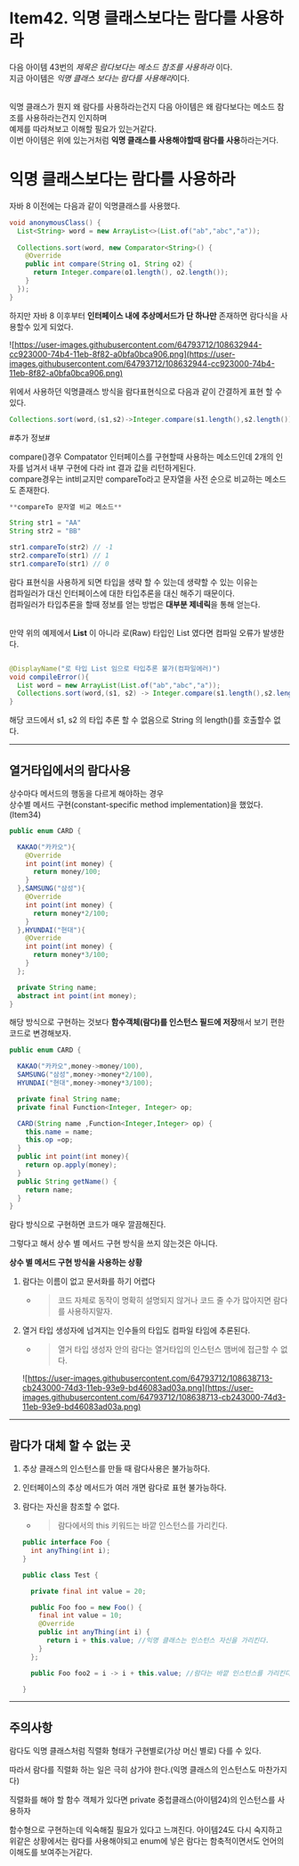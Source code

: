 # Item42. 익명 클래스보다는 람다를 사용하라

다음 아이템 43번의 *제목은 람다보다는 메소드 참조를 사용하라* 이다.   
지금 아이템은 *익명 클래스 보다는 람다를 사용해라*이다.   
<br>

익명 클래스가 뭔지 왜 람다를 사용하라는건지 다음 아이템은 왜 람다보다는 메소드 참조를 사용하라는건지 인지하며   
예제를 따라쳐보고 이해할 필요가 있는거같다.   
이번 아이템은 위에 있는거처럼 **익명 클래스를 사용해야할때 람다를 사용**하라는거다.  

# **익명 클래스보다는 람다를 사용하라**

자바 8 이전에는 다음과 같이 익명클래스를 사용했다.

```java
void anonymousClass() {
  List<String> word = new ArrayList<>(List.of("ab","abc","a"));
  
  Collections.sort(word, new Comparator<String>() {
    @Override
    public int compare(String o1, String o2) {
      return Integer.compare(o1.length(), o2.length());
    }
  });  
}
```

하지만 자바 8 이후부터 **인터페이스 내에 추상메서드가 단 하나만** 존재하면 람다식을 사용할수 있게 되었다.

![https://user-images.githubusercontent.com/64793712/108632944-cc923000-74b4-11eb-8f82-a0bfa0bca906.png](https://user-images.githubusercontent.com/64793712/108632944-cc923000-74b4-11eb-8f82-a0bfa0bca906.png)

위에서 사용하던 익명클래스 방식을 람다표현식으로 다음과 같이 간결하게 표현 할 수 있다.

```java
Collections.sort(word,(s1,s2)->Integer.compare(s1.length(),s2.length()));
```

#추가 정보#

compare()경우 Compatator 인터페이스를 구현할때 사용하는 메소드인데 2개의 인자를 넘겨서 내부 구현에 다라 int 결과 값을 리턴하게된다.  
compare경우는 int비교지만 compareTo라고 문자열을 사전 순으로 비교하는 메소드도 존재한다.   

```java
**compareTo 문자열 비교 메소드** 

String str1 = "AA" 
String str2 = "BB"

str1.compareTo(str2) // -1 
str2.compareTo(str1) // 1
str1.compareTo(str1) // 0
```

람다 표현식을 사용하게 되면 타입을 생략 할 수 있는데 생략할 수 있는 이유는  
컴파일러가 대신 인터페이스에 대한 타입추론을 대신 해주기 때문이다.  
컴파일러가 타입추론을 할때 정보를 얻는 방법은 **대부분 제네릭**을 통해 얻는다.  
<br>

만약 위의 예제에서 **List<String>** 이 아니라 로(Raw) 타입인 List 였다면 컴파일 오류가 발생한다.  

```java

@DisplayName("로 타입 List 임으로 타입추론 불가(컴파일에러)")
void compileError(){
  List word = new ArrayList(List.of("ab","abc","a"));
  Collections.sort(word,(s1, s2) -> Integer.compare(s1.length(),s2.length()));
}
```

해당 코드에서 s1, s2 의 타입 추론 할 수 없음으로 String 의 length()를 호출할수 없다.

---

## **열거타입에서의 람다사용**   
상수마다 메서드의 행동을 다르게 해야하는 경우  
상수별 메서드 구현(constant-specific method implementation)을 했었다.(Item34)  

```java
public enum CARD {

  KAKAO("카카오"){
    @Override
    int point(int money) {
      return money/100;
    }
  },SAMSUNG("삼성"){
    @Override
    int point(int money) {
      return money*2/100;
    }
  },HYUNDAI("현대"){
    @Override
    int point(int money) {
      return money*3/100;
    }
  };

  private String name;
  abstract int point(int money);
}
```

해당 방식으로 구현하는 것보다 **함수객체(람다)를 인스턴스 필드에 저장**해서 보기 편한 코드로 변경해보자.

```java
public enum CARD {

  KAKAO("카카오",money->money/100),
  SAMSUNG("삼성",money->money*2/100),
  HYUNDAI("현대",money->money*3/100);

  private final String name;
  private final Function<Integer, Integer> op;

  CARD(String name ,Function<Integer,Integer> op) {
    this.name = name;
    this.op =op;
  }
  public int point(int money){
    return op.apply(money);
  }
  public String getName() {
    return name;
  }
}
```

람다 방식으로 구현하면 코드가 매우 깔끔해진다.

그렇다고 해서 상수 별 메서드 구현 방식을 쓰지 않는것은 아니다.

**상수 별 메서드 구현 방식을 사용하는 상황**

1. 람다는 이름이 없고 문서화를 하기 어렵다
    - > 코드 자체로 동작이 명확히 설명되지 않거나 코드 줄 수가 많아지면 람다를 사용하지말자.
2. 열거 타입 생성자에 넘겨지는 인수들의 타입도 컴파일 타임에 추론된다.
    - > 열거 타입 생성자 안의 람다는 열거타입의 인스턴스 맴버에 접근할 수 없다.
    
    ![https://user-images.githubusercontent.com/64793712/108638713-cb243000-74d3-11eb-93e9-bd46083ad03a.png](https://user-images.githubusercontent.com/64793712/108638713-cb243000-74d3-11eb-93e9-bd46083ad03a.png)
    

---

## **람다가 대체 할 수 없는 곳**

1. 추상 클래스의 인스턴스를 만들 때 람다사용은 불가능하다.
2. 인터페이스의 추상 메서드가 여러 개면 람다로 표현 불가능하다.
3. 람다는 자신을 참조할 수 없다.
    - > 람다에서의 this 키워드는 바깥 인스턴스를 가리킨다.
    
    ```java
    public interface Foo {
      int anyThing(int i);
    }
    
    public class Test {
    
      private final int value = 20;
    
      public Foo foo = new Foo() {
        final int value = 10;
        @Override
        public int anyThing(int i) {
          return i + this.value; //익명 클래스는 인스턴스 자신을 가리킨다.
        }
      };
    
      public Foo foo2 = i -> i + this.value; //람다는 바깥 인스턴스를 가리킨다.
    
    }
    ```
    

---

## **주의사항**

람다도 익명 클래스처럼 직렬화 형태가 구현별로(가상 머신 별로) 다를 수 있다.

따라서 람다를 직렬화 하는 일은 극히 삼가야 한다.(익명 클래스의 인스턴스도 마찬가지다)

직렬화를 해야 할 함수 객체가 있다면 private 중첩클래스(아이템24)의 인스턴스를 사용하자

함수형으로 구현하는데 익숙해질 필요가 있다고 느껴진다. 아이템24도 다시 숙지하고 위같은 상황에서는 람다를 사용해야되고 enum에 넣은 람다는 함축적이면서도 언어의 이해도를 보여주는거같다.
